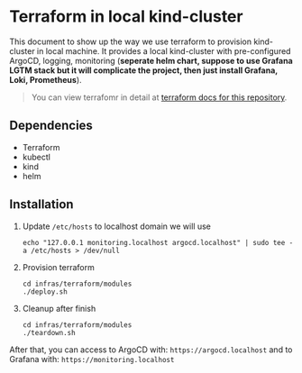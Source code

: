 # Terraform in local kind-cluster

This document to show up the way we use terraform to provision kind-cluster in local machine. It provides a local kind-cluster with pre-configured ArgoCD, logging, monitoring (**seperate helm chart, suppose to use Grafana LGTM stack but it will complicate the project, then just install Grafana, Loki, Prometheus**).

> You can view terrafomr in detail at [terraform docs for this repository](./infras/terraform/modules/README.md).

## Dependencies

- Terraform
- kubectl
- kind
- helm

## Installation

1. Update `/etc/hosts` to localhost domain we will use

    ```shell
    echo "127.0.0.1 monitoring.localhost argocd.localhost" | sudo tee -a /etc/hosts > /dev/null
    ```

1. Provision terraform

    ```shell
    cd infras/terraform/modules
    ./deploy.sh
    ```

1. Cleanup after finish

    ```shell
    cd infras/terraform/modules
    ./teardown.sh
    ```

After that, you can access to ArgoCD with: `https://argocd.localhost` and to Grafana with: `https://monitoring.localhost`
